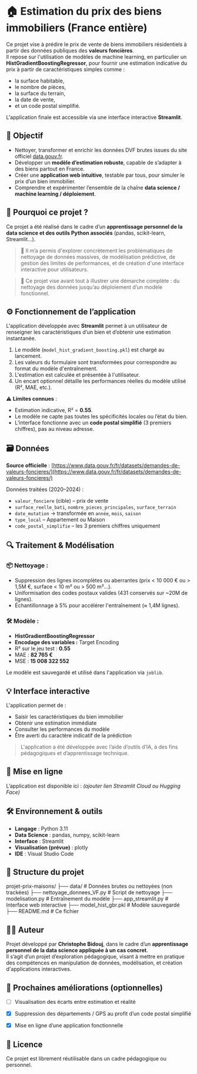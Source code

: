 # 🏠 Estimation du prix des biens immobiliers (France entière)

Ce projet vise à prédire le prix de vente de biens immobiliers résidentiels à partir des données publiques des **valeurs foncières**.  
Il repose sur l'utilisation de modèles de machine learning, en particulier un **HistGradientBoostingRegressor**, pour fournir une estimation indicative du prix à partir de caractéristiques simples comme :

- la surface habitable,
- le nombre de pièces,
- la surface du terrain,
- la date de vente,
- et un code postal simplifié.

L'application finale est accessible via une interface interactive **Streamlit**.



## 🎯 Objectif

- Nettoyer, transformer et enrichir les données DVF brutes issues du site officiel [data.gouv.fr](https://www.data.gouv.fr/fr/datasets/demandes-de-valeurs-foncieres/).
- Développer un **modèle d’estimation robuste**, capable de s’adapter à des biens partout en France.
- Créer une **application web intuitive**, testable par tous, pour simuler le prix d’un bien immobilier.
- Comprendre et expérimenter l’ensemble de la chaîne **data science / machine learning / déploiement**.



## 🧠 Pourquoi ce projet ?

Ce projet a été réalisé dans le cadre d’un **apprentissage personnel de la data science et des outils Python associés** (pandas, scikit-learn, Streamlit…). 

> 🧩 Il m’a permis d'explorer concrètement les problématiques de nettoyage de données massives, de modélisation prédictive, de gestion des limites de performances, et de création d'une interface interactive pour utilisateurs.

> 💬 Ce projet vise avant tout à illustrer une démarche complète : du nettoyage des données jusqu’au déploiement d’un modèle fonctionnel.



## ⚙️ Fonctionnement de l’application

L'application développée avec **Streamlit** permet à un utilisateur de renseigner les caractéristiques d’un bien et d’obtenir une estimation instantanée.

1. Le modèle (`model_hist_gradient_boosting.pkl`) est chargé au lancement.
2. Les valeurs du formulaire sont transformées pour correspondre au format du modèle d'entraînement.
3. L'estimation est calculée et présentée à l'utilisateur.
4. Un encart optionnel détaille les performances réelles du modèle utilisé (R², MAE, etc.).

⚠️ **Limites connues** :
- Estimation indicative, R² = **0.55**.
- Le modèle ne capte pas toutes les spécificités locales ou l’état du bien.
- L’interface fonctionne avec un **code postal simplifié** (3 premiers chiffres), pas au niveau adresse.



## 🗃️ Données

**Source officielle** : [https://www.data.gouv.fr/fr/datasets/demandes-de-valeurs-foncieres/](https://www.data.gouv.fr/fr/datasets/demandes-de-valeurs-foncieres/)

Données traitées (2020–2024) :
- `valeur_fonciere` (cible) – prix de vente
- `surface_reelle_bati`, `nombre_pieces_principales`, `surface_terrain`
- `date_mutation` → transformée en `année`, `mois`, `saison`
- `type_local` – Appartement ou Maison
- `code_postal_simplifie` – les 3 premiers chiffres uniquement



## 🔍 Traitement & Modélisation

### 📦 Nettoyage :
- Suppression des lignes incomplètes ou aberrantes (prix < 10 000 € ou > 1,5M €, surface < 10 m² ou > 500 m²…).
- Uniformisation des codes postaux valides (431 conservés sur ~20M de lignes).
- Échantillonnage à 5% pour accélérer l'entraînement (≈ 1,4M lignes).

### 🛠️ Modèle :
- **HistGradientBoostingRegressor**
- **Encodage des variables :** Target Encoding
- R² sur le jeu test : **0.55**
- MAE : **82 765 €**
- MSE : **15 008 322 552**

Le modèle est sauvegardé et utilisé dans l'application via `joblib`.



## 💡 Interface interactive

L'application permet de :
- Saisir les caractéristiques du bien immobilier
- Obtenir une estimation immédiate
- Consulter les performances du modèle
- Être averti du caractère indicatif de la prédiction

> L'application a été développée avec l’aide d’outils d’IA, à des fins pédagogiques et d’apprentissage technique.



## 🔗 Mise en ligne

L’application est disponible ici : *(ajouter lien Streamlit Cloud ou Hugging Face)*



## 🛠️ Environnement & outils

- **Langage** : Python 3.11
- **Data Science** : pandas, numpy, scikit-learn
- **Interface** : Streamlit
- **Visualisation (prévue)** : plotly
- **IDE** : Visual Studio Code



## 📁 Structure du projet

projet-prix-maisons/
├── data/ # Données brutes ou nettoyées (non trackées)
├── nettoyage_donnees_VF.py # Script de nettoyage
├── modelisation.py # Entraînement du modèle
├── app_streamlit.py # Interface web interactive
├── model_hist_gbr.pkl # Modèle sauvegardé
├── README.md # Ce fichier




## 🙋‍♂️ Auteur

Projet développé par **Christophe Bidouj**, dans le cadre d’un **apprentissage personnel de la data science appliquée à un cas concret**.  
Il s’agit d’un projet d’exploration pédagogique, visant à mettre en pratique des compétences en manipulation de données, modélisation, et création d'applications interactives.



## 🔮 Prochaines améliorations (optionnelles)

- [ ] Visualisation des écarts entre estimation et réalité
- [x] Suppression des départements / GPS au profit d’un code postal simplifié
- [x] Mise en ligne d’une application fonctionnelle



## 🧾 Licence

Ce projet est librement réutilisable dans un cadre pédagogique ou personnel.

